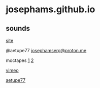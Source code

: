 # josephams.github.io

## sounds

[site](https://josephams.github.io/start)

@aetupe77 josephamserg@proton.me

moctapes [1](https://moctapes.bandcamp.com/releases) [2](https://soundcloud.com/moctapes)

[vimeo](https://vimeo.com/user90815478)

[aetupe77](https://soundcloud.com/aetupe77)
